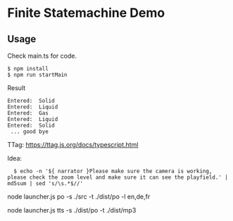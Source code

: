 # Finite Statemachine Demo

## Usage

Check main.ts for code.

```
$ npm install
$ npm run startMain
```

Result

```
Entered:  Solid
Entered:  Liquid
Entered:  Gas
Entered:  Liquid
Entered:  Solid
 ... good bye

```

TTag: https://ttag.js.org/docs/typescript.html

Idea:

```
  $ echo -n '${ narrator }Please make sure the camera is working, please check the zoom level and make sure it can see the playfield.' | md5sum | sed 's/\s.*$//'
```

node launcher.js po -s ./src -t ./dist/po -l en,de,fr

node launcher.js tts -s ./dist/po -t ./dist/mp3